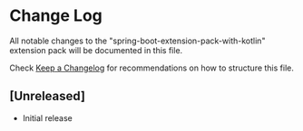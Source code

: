 # Change Log

All notable changes to the "spring-boot-extension-pack-with-kotlin" extension pack will be documented in this file.

Check [Keep a Changelog](http://keepachangelog.com/) for recommendations on how to structure this file.

## [Unreleased]

- Initial release
